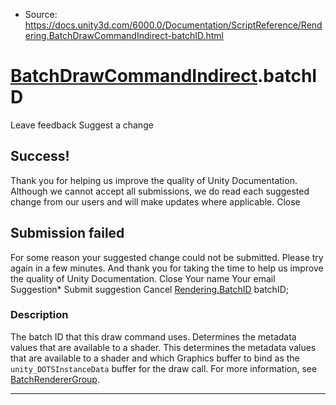* Source: https://docs.unity3d.com/6000.0/Documentation/ScriptReference/Rendering.BatchDrawCommandIndirect-batchID.html

#  [BatchDrawCommandIndirect](https://docs.unity3d.com/6000.0/Documentation/ScriptReference/Rendering.BatchDrawCommandIndirect.html).batchID
Leave feedback
Suggest a change
## Success!
Thank you for helping us improve the quality of Unity Documentation. Although we cannot accept all submissions, we do read each suggested change from our users and will make updates where applicable.
Close
## Submission failed
For some reason your suggested change could not be submitted. Please <a>try again</a> in a few minutes. And thank you for taking the time to help us improve the quality of Unity Documentation.
Close
Your name Your email Suggestion* Submit suggestion
Cancel
[Rendering.BatchID](https://docs.unity3d.com/6000.0/Documentation/ScriptReference/Rendering.BatchID.html) batchID; 
### Description
The batch ID that this draw command uses. Determines the metadata values that are available to a shader.
This determines the metadata values that are available to a shader and which Graphics buffer to bind as the `unity_DOTSInstanceData` buffer for the draw call. For more information, see [BatchRendererGroup](https://docs.unity3d.com/6000.0/Documentation/Manual/batch-renderer-group#dots-instancing-shaders.html).
* * *
